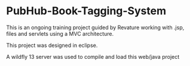 # PubHub-Book-Tagging-System
This is an ongoing training project guided by Revature working with .jsp, files and servlets using a MVC architecture.

This project was designed in eclipse.

A wildfly 13 server was used to compile and load this web/java project
